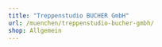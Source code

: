```yaml
---
title: "Treppenstudio BUCHER GmbH"
url: /muenchen/treppenstudio-bucher-gmbh/
shop: Allgemein
---
```

